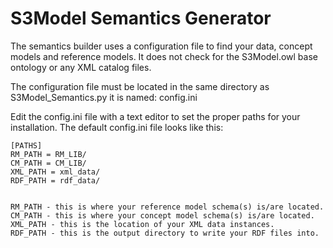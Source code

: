 S3Model Semantics Generator
===========================

The semantics builder uses a configuration file to find your data, concept models and reference models. It does not check for the S3Model.owl base ontology or any XML catalog files. 

The configuration file must be located in the same directory as S3Model_Semantics.py it is named: config.ini 

Edit the config.ini file with a text editor to set the proper paths for your installation.
The default config.ini file looks like this:

    [PATHS]
    RM_PATH = RM_LIB/
    CM_PATH = CM_LIB/ 
    XML_PATH = xml_data/ 
    RDF_PATH = rdf_data/


    RM_PATH - this is where your reference model schema(s) is/are located.
    CM_PATH - this is where your concept model schema(s) is/are located.
    XML_PATH - this is the location of your XML data instances.
    RDF_PATH - this is the output directory to write your RDF files into. 


    
